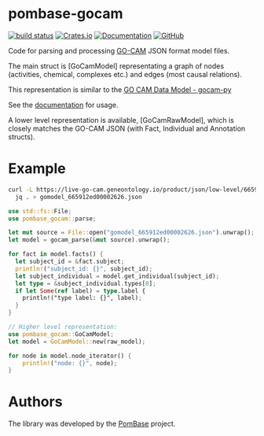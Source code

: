 # pombase-gocam

[![build status](https://github.com/pombase/pombase-gocam/actions/workflows/rust.yml/badge.svg?branch=main)](https://github.com/pombase/pombase-gocam/actions)
[![Crates.io](https://img.shields.io/crates/v/pombase-gocam.svg)](https://crates.io/crates/pombase-gocam)
[![Documentation](https://docs.rs/pombase-gocam/badge.svg)](https://docs.rs/pombase-gocam)
[![GitHub](https://img.shields.io/badge/GitHub-pombase--gocam-blue)](https://github.com/pombase/pombase-gocam)

Code for parsing and processing [GO-CAM](https://geneontology.org/docs/gocam-overview)
JSON format model files.

The main struct is [GoCamModel] representating a graph of nodes
(activities, chemical, complexes etc.) and edges (most causal
relations).

This representation is similar to the
[GO CAM Data Model - gocam-py](https://github.com/geneontology/gocam-py)

See the [documentation](https://docs.rs/pombase-gocam/latest/pombase_gocam/)
for usage.

A lower level representation is available, [GoCamRawModel], which is
closely matches the GO-CAM JSON (with Fact, Individual and Annotation
structs).

# Example

```bash
curl -L https://live-go-cam.geneontology.io/product/json/low-level/665912ed00002626.json |
  jq . > gomodel_665912ed00002626.json

```

```rust
use std::fs::File;
use pombase_gocam::parse;

let mut source = File::open("gomodel_665912ed00002626.json").unwrap();
let model = gocam_parse(&mut source).unwrap();

for fact in model.facts() {
  let subject_id = &fact.subject;
  println!("subject_id: {}", subject_id);
  let subject_individual = model.get_individual(subject_id);
  let type = &subject_individual.types[0];
  if let Some(ref label) = type.label {
    println!("type label: {}", label);
  }
}

// Higher level representation:
use pombase_gocam::GoCamModel;
let model = GoCamModel::new(raw_model);

for node in model.node_iterator() {
    println!("node: {}", node);
}
```

# Authors

The library was developed by the [PomBase](https://www.pombase.org/) project.
